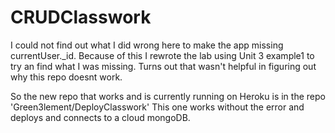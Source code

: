 # CRUDClasswork

I could not find out what I did wrong here to make the app missing currentUser._id.
Because of this I rewrote the lab using Unit 3 example1 to try an find what I was missing.
Turns out that wasn't helpful in figuring out why this repo doesnt work. 

So the new repo that works and is currently running on Heroku is in the repo 'Green3lement/DeployClasswork'
This one works without the error and deploys and connects to a cloud mongoDB. 
